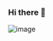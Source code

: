 ### Hi there 👋

![image]({[BadgeURLHere](https://img.shields.io/badge/Telegram-2CA5E0?style=for-the-badge&logo=telegram&logoColor=white)})


